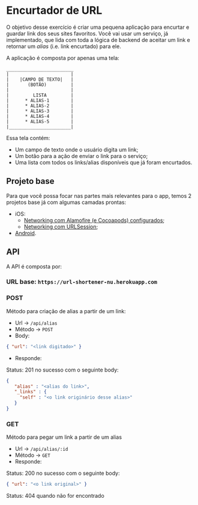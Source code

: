# Encurtador de URL

O objetivo desse exercício é criar uma pequena aplicação para encurtar e guardar link dos seus sites favoritos.
Você vai usar um serviço, já implementado, que lida com toda a lógica de backend de aceitar um link e retornar um _alias_ (i.e. link encurtado) para ele.

A aplicação é composta por apenas uma tela:

```
_________________________
|                       |
|    |CAMPO DE TEXTO|   |
|       (BOTÃO)         |
|                       |
|         LISTA         |
|      * ALIAS-1        |
|      * ALIAS-2        |
|      * ALIAS-3        |
|      * ALIAS-4        |
|      * ALIAS-5        |
|_______________________|
```

Essa tela contém:
* Um campo de texto onde o usuário digita um link;
* Um botão para a ação de enviar o link para o serviço;
* Uma lista com todos os links/alias disponíveis que já foram encurtados.

## Projeto base

Para que você possa focar nas partes mais relevantes para o app, temos 2 projetos base já com algumas camadas prontas:
- iOS:
   - [Networking com Alamofire (e Cocoapods) configurados](https://github.com/nubank/mobile-pairing-exercises/tree/master/url-shortener/ios/PairingBase-Alamofire%26Cocoapods);
   - [Networking com URLSession](https://github.com/nubank/mobile-pairing-exercises/tree/master/url-shortener/ios/PairingBase-URLSession);
- [Android](https://github.com/nubank/mobile-pairing-exercises/tree/master/url-shortener/android).

## API

A API é composta por:

### URL base: `https://url-shortener-nu.herokuapp.com`

### POST

Método para criação de alias a partir de um link:

- Url -> `/api/alias`
- Método -> `POST`
- Body:

``` json
{ "url": "<link digitado>" }
```

- Responde:


Status: 201 no sucesso com o seguinte body:

```json
{
   "alias" : "<alias do link>",
   "_links" : {
     "self" : "<o link originário desse alias>"
   }
}
```
### GET

Método para pegar um link a partir de um alias

 - Url -> `/api/alias/:id`
 - Método -> `GET`
 - Responde:

Status: 200 no sucesso com o seguinte body:

 ```json
 { "url": "<o link original>" }
 ```

Status: 404 quando não for encontrado
